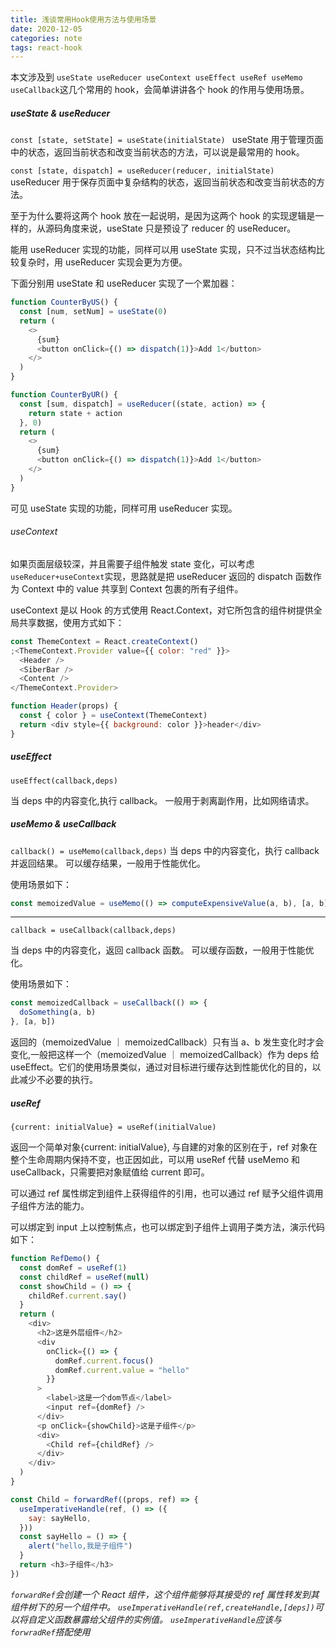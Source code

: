 ```yaml
---
title: 浅谈常用Hook使用方法与使用场景
date: 2020-12-05
categories: note
tags: react-hook
---
```


本文涉及到 `useState useReducer useContext useEffect useRef useMemo useCallback`这几个常用的 hook，会简单讲讲各个 hook 的作用与使用场景。

##### useState & useReducer

`const [state, setState] = useState(initialState) `
useState 用于管理页面中的状态，返回当前状态和改变当前状态的方法，可以说是最常用的 hook。

`const [state, dispatch] = useReducer(reducer, initialState) `
useReducer 用于保存页面中复杂结构的状态，返回当前状态和改变当前状态的方法。

至于为什么要将这两个 hook 放在一起说明，是因为这两个 hook 的实现逻辑是一样的，从源码角度来说，useState 只是预设了 reducer 的 useReducer。

能用 useReducer 实现的功能，同样可以用 useState 实现，只不过当状态结构比较复杂时，用 useReducer 实现会更为方便。

下面分别用 useState 和 useReducer 实现了一个累加器：

```js
function CounterByUS() {
  const [num, setNum] = useState(0)
  return (
    <>
      {sum}
      <button onClick={() => dispatch(1)}>Add 1</button>
    </>
  )
}

function CounterByUR() {
  const [sum, dispatch] = useReducer((state, action) => {
    return state + action
  }, 0)
  return (
    <>
      {sum}
      <button onClick={() => dispatch(1)}>Add 1</button>
    </>
  )
}
```

可见 useState 实现的功能，同样可用 useReducer 实现。

###### useContext

如果页面层级较深，并且需要子组件触发 state 变化，可以考虑 `useReducer+useContext`实现，思路就是把 useReducer 返回的 dispatch 函数作为 Context 中的 value 共享到 Context 包裹的所有子组件。

useContext 是以 Hook 的方式使用 React.Context，对它所包含的组件树提供全局共享数据，使用方式如下：

```js
const ThemeContext = React.createContext()
;<ThemeContext.Provider value={{ color: "red" }}>
  <Header />
  <SiberBar />
  <Content />
</ThemeContext.Provider>

function Header(props) {
  const { color } = useContext(ThemeContext)
  return <div style={{ background: color }}>header</div>
}
```

##### useEffect

`useEffect(callback,deps)`

当 deps 中的内容变化,执行 callback。
一般用于剥离副作用，比如网络请求。

##### useMemo & useCallback

`callback() = useMemo(callback,deps)`
当 deps 中的内容变化，执行 callback 并返回结果。
可以缓存结果，一般用于性能优化。

使用场景如下：

```js
const memoizedValue = useMemo(() => computeExpensiveValue(a, b), [a, b])
```

---

`callback = useCallback(callback,deps)`

当 deps 中的内容变化，返回 callback 函数。
可以缓存函数，一般用于性能优化。

使用场景如下：

```js
const memoizedCallback = useCallback(() => {
  doSomething(a, b)
}, [a, b])
```

返回的（memoizedValue ｜ memoizedCallback）只有当 a、b 发生变化时才会变化,一般把这样一个（memoizedValue ｜ memoizedCallback）作为 deps 给 useEffect。它们的使用场景类似，通过对目标进行缓存达到性能优化的目的，以此减少不必要的执行。

##### useRef

`{current: initialValue} = useRef(initialValue)`

返回一个简单对象{current: initialValue}, 与自建的对象的区别在于，ref 对象在整个生命周期内保持不变，也正因如此，可以用 useRef 代替 useMemo 和 useCallback，只需要把对象赋值给 current 即可。

可以通过 ref 属性绑定到组件上获得组件的引用，也可以通过 ref 赋予父组件调用子组件方法的能力。

可以绑定到 input 上以控制焦点，也可以绑定到子组件上调用子类方法，演示代码如下：

```js
function RefDemo() {
  const domRef = useRef(1)
  const childRef = useRef(null)
  const showChild = () => {
    childRef.current.say()
  }
  return (
    <div>
      <h2>这是外层组件</h2>
      <div
        onClick={() => {
          domRef.current.focus()
          domRef.current.value = "hello"
        }}
      >
        <label>这是一个dom节点</label>
        <input ref={domRef} />
      </div>
      <p onClick={showChild}>这是子组件</p>
      <div>
        <Child ref={childRef} />
      </div>
    </div>
  )
}

const Child = forwardRef((props, ref) => {
  useImperativeHandle(ref, () => ({
    say: sayHello,
  }))
  const sayHello = () => {
    alert("hello,我是子组件")
  }
  return <h3>子组件</h3>
})
```

_`forwardRef`会创建一个 React 组件，这个组件能够将其接受的 ref 属性转发到其组件树下的另一个组件中。_
_`useImperativeHandle(ref,createHandle,[deps])`可以将自定义函数暴露给父组件的实例值。_
_`useImperativeHandle`应该与`forwradRef`搭配使用_
